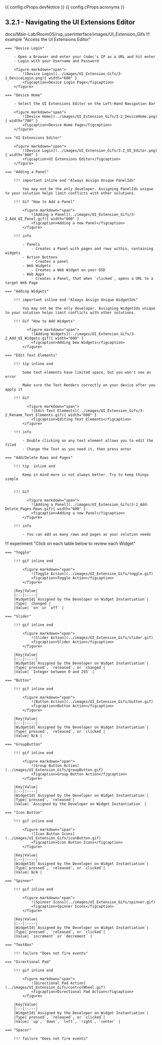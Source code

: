 {{ config.cProps.devNotice }}
{{ config.cProps.acronyms }}


## **3.2.1 - Navigating the UI Extensions Editor**
docs/Main-Lab/RoomOS/rxp_userInterface/images/UI_Extension_Gifs
!!! example "Access the UI Extensions Editor"

    === "Device Login"

        - Open a Browser and enter your Codec's IP as a URL and hit enter
        - Login with your Username and Password

        <figure markdown="span">
            ![Device Login](../images/UI_Extension_Gifs/3-2_DeviceLogin.png){ width="600" }
            <figcaption>Device Login Page</figcaption>
        </figure>

    === "Device Home"

        - Select the UI Extensions Editor on the Left-Hand Navigation Bar

        <figure markdown="span">
            ![Device Home](../images/UI_Extension_Gifs/3-2_DeviceHome.png){ width="700" }
            <figcaption>Device Home Page</figcaption>
        </figure>

    === "UI Extensions Editor"

        <figure markdown="span">
            ![Device Login](../images/UI_Extension_Gifs/3-2_UI_Editor.png){ width="800" }
            <figcaption>UI Extensions Editor</figcaption>
        </figure>

    === "Adding a Panel"

        !!! important inline end "Always Assign Unique PanelIds"

            You may not be the only developer. Assigning PanelIds unique to your solution helps limit conflicts with other solutions.

        !!! Gif "How to Add a Panel"

            <figure markdown="span">
                ![Adding a Panel](../images/UI_Extension_Gifs/3-2_Add_UI_Panel.gif){ width="600" }
                <figcaption>Adding a new Panel</figcaption>
            </figure>

        !!! info

            - Panels
                - Creates a Panel with pages and rows within, containing widgets
            - Action Buttons
                - Creates a panel
            - Web Widgets
                - Creates a Web Widget on your OSD
            - Web Apps
                - Creates a Panel, that when `clicked`, opens a URL to a target Web Page

    === "Adding Widgets"

        !!! important inline end "Always Assign Unique WidgetIds"
        
            You may not be the only developer. Assigning WidgetIds unique to your solution helps limit conflicts with other solutions.

        !!! Gif "How to Add Widgets"

              <figure markdown="span">
                ![Adding Widgets](../images/UI_Extension_Gifs/3-2_Add_UI_Widgets.gif){ width="600" }
                <figcaption>Adding bew Widgets</figcaption>
            </figure>

    === "Edit Text Elements"

        !!! tip inline end

            Some text elements have limited space, but you won't see an error

            Make sure the Text Renders correctly on your device after you apply it

        !!! Gif

              <figure markdown="span">
                ![Edit Text Elements](../images/UI_Extension_Gifs/3-2_Rename_Text_Elements.gif){ width="600" }
                <figcaption>Editing Text Elements</figcaption>
            </figure>

        !!! info

            - Double clicking on any text element allows you to edit the filed
            - Change the Text as you need it, then press enter

    === "Add/Delete Rows and Pages"

        !!! tip  inline end
            
            Keep in mind more is not always better. Try to keep things simple


        !!! Gif

              <figure markdown="span">
                ![Adding a Panel](../images/UI_Extension_Gifs/3-2_Add-Delete_Pages-Rows.gif){ width="600" }
                <figcaption>Adding a new Panel</figcaption>
            </figure>

        !!! info

            - You can add as many rows and pages as your solution needs


!!! experiment "Click on each table below to review each Widget"

    === "Toggle"

        !!! gif inline end

            <figure markdown="span">
                ![Toggle Action](../images/UI_Extension_Gifs/toggle.gif)
                <figcaption>Toggle Action</figcaption>
            </figure>

        |Key|Value|
        |:--|:----|
        |WidgetId|`Assigned by the Developer on Widget Instantiation`|
        |Type| `changed`|
        |Value| `on` or `off` |

    === "Slider"

        !!! gif inline end

            <figure markdown="span">
                ![Slider Action](../images/UI_Extension_Gifs/slider.gif)
                <figcaption>Slider Action</figcaption>
            </figure>

        |Key|Value|
        |:--|:----|
        |WidgetId|`Assigned by the Developer on Widget Instantiation`|
        |Type|`pressed`, `released`, or `changed`|
        |Value| `Integer between 0 and 255` |

    === "Button"

        !!! gif inline end

            <figure markdown="span">
                ![Button Action](../images/UI_Extension_Gifs/button.gif)
                <figcaption>Button Action</figcaption>
            </figure>

        |Key|Value|
        |:--|:----|
        |WidgetId|`Assigned by the Developer on Widget Instantiation`|
        |Type|`pressed`, `released`, or `clicked`|
        |Value| N/A |

    === "GroupButton"

        !!! gif inline end

            <figure markdown="span">
                ![Group Button Action](../images/UI_Extension_Gifs/groupButton.gif)
                <figcaption>Group Button Action</figcaption>
            </figure>

        |Key|Value|
        |:--|:----|
        |WidgetId|`Assigned by the Developer on Widget Instantiation`|
        |Type|`pressed`, `released`|
        |Value| `Assigned by the Developer on Widget Instantiation` |

    === "Icon Button"

        !!! gif inline end

            <figure markdown="span">
                ![Icon Button Icons](../images/UI_Extension_Gifs/iconButton.gif)
                <figcaption>Icon Button Icons</figcaption>
            </figure>

        |Key|Value|
        |:--|:----|
        |WidgetId|`Assigned by the Developer on Widget Instantiation`|
        |Type|`pressed`, `released`, or `clicked`|
        |Value| N/A |

    === "Spinner"

        !!! gif inline end

            <figure markdown="span">
                ![Spinner Icons](../images/UI_Extension_Gifs/spinner.gif)
                <figcaption>Spinner Icons</figcaption>
            </figure>

        |Key|Value|
        |:--|:----|
        |WidgetId|`Assigned by the Developer on Widget Instantiation`|
        |Type|`pressed`, `released`, or `clicked`|
        |Value| `increment` or `decrement` |

    === "TextBox"

        !!! failure "Does not fire events"

    === "Directional Pad"

        !!! gif inline end

            <figure markdown="span">
                ![Directional Pad Action](../images/UI_Extension_Gifs/controlWheel.gif)
                <figcaption>Directional Pad Action</figcaption>
            </figure>

        |Key|Value|
        |:--|:----|
        |WidgetId|`Assigned by the Developer on Widget Instantiation`|
        |Type|`pressed`, `released`, or `clicked`|
        |Value| `up`, `down`, `left`, `right`, `center` |

    === "Spacer"

        !!! failure "Does not fire events"
